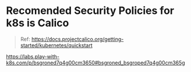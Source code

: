 # Recomended Security Policies for k8s is Calico
>Ref:
https://docs.projectcalico.org/getting-started/kubernetes/quickstart


https://labs.play-with-k8s.com/p/bsgroned7q4g00cm3650#bsgroned_bsgroped7q4g00cm365g
